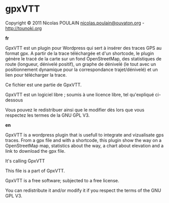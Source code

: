 gpxVTT
======
Copyright © 2011 Nicolas POULAIN
nicolas.poulain@ouvaton.org - http://tounoki.org

**fr**

GpxVTT est un plugin pour Wordpress qui sert à insérer des traces GPS au format gpx. A partir de la trace téléchargée et d'un shortcode, le plugin génère le tracé de la carte sur un fond OpenStreetMap, des statistiques de route (longueur, dénivelé positif), un graphe de dénivelé (le tout avec un positionnement dynamique pour la correspondance trajet/dénivelé) et un lien pour télécharger la trace.

Ce fichier est une partie de GpxVTT.

GpxVTT est un logiciel libre ; soumis à une licence libre, tel qu'expliqué
ci-dessous

Vous pouvez le redistribuer ainsi que le modifier dès lors que vous respectez
les termes de la GNU GPL V3.

**en**

GpxVTT is a wordpress plugin that is usefull to integrate and vizualisate gps traces. From a gpx file and with a shortcode, this plugin show the way on a OpenStreetMap map, statistics about the way, a chart about elevation and a link to download the gpx file.

It's calling GpxVTT

This file is a part of GpxVTT.

GpxVTT is a free software; subjected to a free license.

You can redistribute it and/or modify it if you respect the terms of
the GNU GPL V3.
